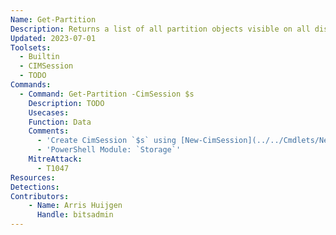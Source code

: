 ```yaml
---
Name: Get-Partition
Description: Returns a list of all partition objects visible on all disks, or optionally a filtered list using specified parameters
Updated: 2023-07-01
Toolsets:
  - Builtin
  - CIMSession
  - TODO
Commands:
  - Command: Get-Partition -CimSession $s
    Description: TODO
    Usecases:
    Function: Data
    Comments:
      - 'Create CimSession `$s` using [New-CimSession](../../Cmdlets/New-CimSession/)'
      - 'PowerShell Module: `Storage`'
    MitreAttack:
      - T1047
Resources:
Detections:
Contributors:
    - Name: Arris Huijgen
      Handle: bitsadmin
---
```

